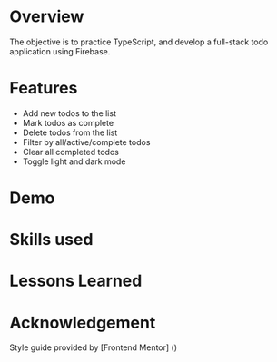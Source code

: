 # Overview

The objective is to practice TypeScript, and develop a full-stack todo application using Firebase.

# Features

- Add new todos to the list
- Mark todos as complete
- Delete todos from the list
- Filter by all/active/complete todos
- Clear all completed todos
- Toggle light and dark mode

# Demo

# Skills used

# Lessons Learned

# Acknowledgement

Style guide provided by [Frontend Mentor] ()
